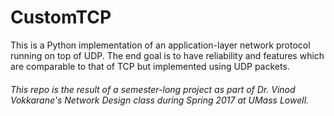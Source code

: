 # CustomTCP

This is a Python implementation of an application-layer network protocol running on top of UDP. The end goal is to have reliability and features which are comparable to that of TCP but implemented using UDP packets.

###### This repo is the result of a semester-long project as part of Dr. Vinod Vokkarane's Network Design class during Spring 2017 at UMass Lowell.